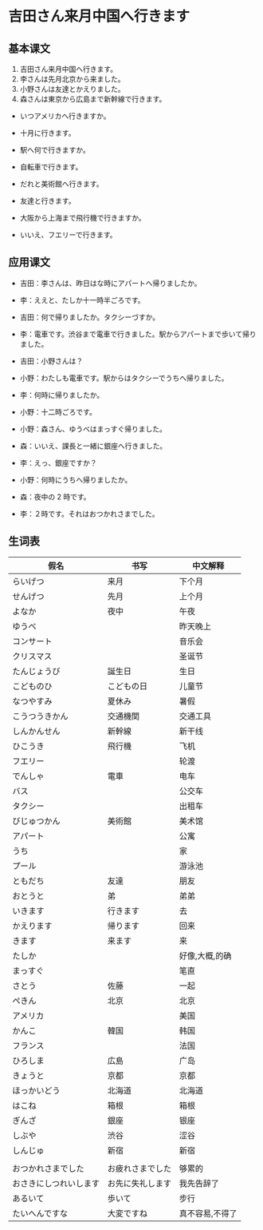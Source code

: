 # 吉田さん来月中国へ行きます

## 基本课文

1. 吉田さん来月中国へ行きます。
2. 李さんは先月北京から来ました。
3. 小野さんは友達とかえりました。
4. 森さんは東京から広島まで新幹線で行きます。

- いつアメリカへ行きますか。
- 十月に行きます。

- 駅へ何で行きますか。
- 自転車で行きます。

- だれと美術館へ行きます。
- 友達と行きます。

- 大阪から上海まで飛行機で行きますか。
- いいえ、フエリーで行きます。

## 应用课文

- 吉田：李さんは、昨日はな時にアパートへ帰りましたか。
- 李：ええと、たしか十一時半ごろです。
- 吉田：何で帰りましたか。タクシーづすか。
- 李：電車です。渋谷まで電車で行きました。駅からアパートまで歩いて帰りました。
- 吉田：小野さんは？
- 小野：わたしも電車です。駅からはタクシーでうちへ帰りました。
- 李：何時に帰りましたか。
- 小野：十二時ごろです。

- 小野：森さん、ゆうべはまっすぐ帰りました。
- 森：いいえ、課長と一緒に銀座へ行きました。
- 李：えっ、銀座ですか？
- 小野：何時にうちへ帰りましたか。
- 森：夜中の 2 時です。
- 李：２時です。それはおつかれさまでした。

## 生词表

| 假名                   | 书写             | 中文解释        |
| ---------------------- | ---------------- | --------------- |
| らいげつ               | 来月             | 下个月          |
| せんげつ               | 先月             | 上个月          |
| よなか                 | 夜中             | 午夜            |
| ゆうべ                 |                  | 昨天晚上        |
| コンサート             |                  | 音乐会          |
| クリスマス             |                  | 圣诞节          |
| たんじょうび           | 誕生日           | 生日            |
| こどものひ             | こどもの日       | 儿童节          |
| なつやすみ             | 夏休み           | 暑假            |
| こうつうきかん         | 交通機関         | 交通工具        |
| しんかんせん           | 新幹線           | 新干线          |
| ひこうき               | 飛行機           | 飞机            |
| フエリー               |                  | 轮渡            |
| でんしゃ               | 電車             | 电车            |
| バス                   |                  | 公交车          |
| タクシー               |                  | 出租车          |
| びじゅつかん           | 美術館           | 美术馆          |
| アパート               |                  | 公寓            |
| うち                   |                  | 家              |
| プール                 |                  | 游泳池          |
| ともだち               | 友達             | 朋友            |
| おとうと               | 弟               | 弟弟            |
| いきます               | 行きます         | 去              |
| かえります             | 帰ります         | 回来            |
| きます                 | 来ます           | 来              |
| たしか                 |                  | 好像,大概,的确  |
| まっすぐ               |                  | 笔直            |
| さとう                 | 佐藤             | 一起            |
| ぺきん                 | 北京             | 北京            |
| アメリカ               |                  | 美国            |
| かんこ                 | 韓国             | 韩国            |
| フランス               |                  | 法国            |
| ひろしま               | 広島             | 广岛            |
| きょうと               | 京都             | 京都            |
| ほっかいどう           | 北海道           | 北海道          |
| はこね                 | 箱根             | 箱根            |
| ぎんざ                 | 銀座             | 银座            |
| しぶや                 | 渋谷             | 涩谷            |
| しんじゅ               | 新宿             | 新宿            |
|                        |                  |                 |
| おつかれさまでした     | お疲れさまでした | 够累的          |
| おさきにしつれいします | お先に失礼します | 我先告辞了      |
| あるいて               | 歩いて           | 步行            |
| たいへんですな         | 大変ですね       | 真不容易,不得了 |
